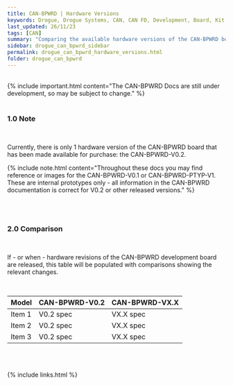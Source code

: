 ```yaml
---
title: CAN-BPWRD | Hardware Versions
keywords: Drogue, Drogue Systems, CAN, CAN FD, Development, Board, Kit, Development Board, Dev Board
last_updated: 26/11/23
tags: [CAN]
summary: "Comparing the available hardware versions of the CAN-BPWRD board"
sidebar: drogue_can_bpwrd_sidebar
permalink: drogue_can_bpwrd_hardware_versions.html
folder: drogue_can_bpwrd
---
```


<div><br></div>
{% include important.html content="The CAN-BPWRD Docs are still under development, so may be subject to change." %}
<div><br></div>


### 1.0 Note

<div><br></div>

Currently, there is only 1 hardware version of the CAN-BPWRD board that has been made available for purchase: the CAN-BPWRD-V0.2.

{% include note.html content="Throughout these docs you may find reference or images for the CAN-BPWRD-V0.1 or CAN-BPWRD-PTYP-V1. These are internal prototypes only - all information in the CAN-BPWRD documentation is correct for V0.2 or other released versions." %}


<div><br><br></div>


### 2.0 Comparison

<div><br></div>

If - or when - hardware revisions of the CAN-BPWRD development board are released, this table will be populated with comparisons showing the relevant changes.

<div><br></div>

| Model | CAN-BPWRD-V0.2 | CAN-BPWRD-VX.X |
|-------|--------|---------|
| Item 1 | V0.2 spec | VX.X spec |
| Item 2 | V0.2 spec | VX.X spec |
| Item 3 | V0.2 spec | VX.X spec |



<div><br><br></div>

{% include links.html %}
